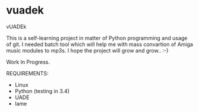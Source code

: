 vuadek
======

vUADEk

This is a self-learning project in matter of Python programming and usage of git. I needed batch tool which will help me with mass convartion of Amiga music modules to mp3s. I hope the project will grow and grow.. :-)

Work In Progress.

REQUIREMENTS:

- Linux
- Python (testing in 3.4)
- UADE
- lame


